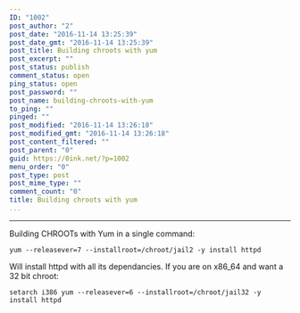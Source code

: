 ```yaml
---
ID: "1002"
post_author: "2"
post_date: "2016-11-14 13:25:39"
post_date_gmt: "2016-11-14 13:25:39"
post_title: Building chroots with yum
post_excerpt: ""
post_status: publish
comment_status: open
ping_status: open
post_password: ""
post_name: building-chroots-with-yum
to_ping: ""
pinged: ""
post_modified: "2016-11-14 13:26:18"
post_modified_gmt: "2016-11-14 13:26:18"
post_content_filtered: ""
post_parent: "0"
guid: https://0ink.net/?p=1002
menu_order: "0"
post_type: post
post_mime_type: ""
comment_count: "0"
title: Building chroots with yum
...
```

---


Building CHROOTs with Yum in a single command:

    yum --releasever=7 --installroot=/chroot/jail2 -y install httpd

Will install httpd with all its dependancies.  If you are on x86_64 and want a 32 bit chroot:

    setarch i386 yum --releasever=6 --installroot=/chroot/jail32 -y install httpd



